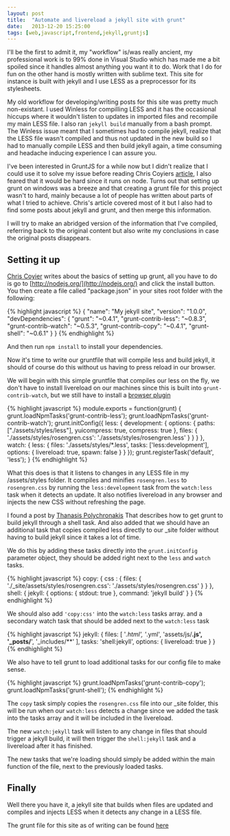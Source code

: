 ```yaml
---
layout: post
title:  "Automate and livereload a jekyll site with grunt"
date:   2013-12-20 15:25:00
tags: [web,javascript,frontend,jekyll,gruntjs]
---
```


I'll be the first to admit it, my "workflow" is/was really ancient, my professional work is to 99% done in Visual Studio which has made me a bit spoiled since it handles almost anything you want it to do.
Work that I do for fun on the other hand is mostly written with sublime text. This site for instance is built with jekyll and I use LESS as a preprocessor for its stylesheets.

My old workflow for developing/writing posts for this site was pretty much non-existant. I used Winless for compilling LESS and it has the occasional hiccups where it wouldn't listen to updates in imported files and recompile my main LESS file. I also ran ``jekyll build`` manually from a bash prompt. The Winless issue meant that I sometimes had to compile jekyll, realize that the LESS file wasn't compiled and thus not updated in the new build so I had to manually compile LESS and then build jekyll again, a time consuming and headache inducing experience I can assure you.

I've been interested in GruntJS for a while now but I didn't realize that I could use it to solve my issue before reading Chris Coyiers [article](http://24ways.org/2013/grunt-is-not-weird-and-hard/), I also feared that it would be hard since it runs on node. Turns out that setting up grunt on windows was a breeze and that creating a grunt file for this project wasn't to hard, mainly because a lot of people has written about parts of what I tried to achieve. Chris's article covered most of it but I also had to find some posts about jekyll and grunt, and then merge this information.

I will try to make an abridged version of the information that I've compiled, referring back to the original content but also write my conclusions in case the original posts disappears.

## Setting it up

[Chris Coyier](http://24ways.org/2013/grunt-is-not-weird-and-hard/) writes about the basics of setting up grunt, all you have to do is go to [http://nodejs.org/](http://nodejs.org/) and click the install button. You then create a file called "package.json" in your sites root folder with the following:

{% highlight javascript %}
{
  "name": "My jekyll site",
  "version": "1.0.0",
  "devDependencies": {
    "grunt": "~0.4.1",
    "grunt-contrib-less": "~0.8.3",
    "grunt-contrib-watch": "~0.5.3",
    "grunt-contrib-copy": "~0.4.1",
    "grunt-shell": "~0.6.1"
  }
}
{% endhighlight %}

And then run ``npm install`` to install your dependencies.

Now it's time to write our gruntfile that will compile less and build jekyll, it should of course do this without us having to press reload in our browser. 

We will begin with this simple gruntfile that compiles our less on the fly, we don't have to install livereload on our machines since this is built into ``grunt-contrib-watch``, but we still have to install a [browser plugin](http://feedback.livereload.com/knowledgebase/articles/86242-how-do-i-install-and-use-the-browser-extensions-)

{% highlight javascript %}
module.exports = function(grunt) {
  grunt.loadNpmTasks('grunt-contrib-less');
  grunt.loadNpmTasks('grunt-contrib-watch');
  grunt.initConfig({
    less: {
      development: {
        options: {
          paths: ["./assets/styles/less"],
          yuicompress: true,
          compress: true
        },
        files: {
          './assets/styles/rosengren.css': './assets/styles/rosengren.less'
        }
      }
    }
  },
  watch: {
    less: {
      files: './assets/styles/*.less',
      tasks: ['less:development'],
      options: {
        livereload: true,
        spawn: false
      }
    }
  });
  grunt.registerTask('default', 'less');
}
{% endhighlight %}

What this does is that it listens to changes in any LESS file in my /assets/styles folder. It compiles and minifies ``rosengren.less`` to ``rosengren.css`` by running the ``less:development`` task from the ``watch:less`` task when it detects an update. It also notifies livereload in any browser and injects the new CSS without refreshing the page.

I found a post by [Thanasis Polychronakis](http://thanpol.as/jekyll/jekyll-and-livereload-flow/) That describes how to get grunt to build jekyll through a shell task. And also added that we should have an additional task that copies compiled less directly to our \_site folder without having to build jekyll since it takes a lot of time. 

We do this by adding these tasks directly into the ``grunt.initConfig`` parameter object, they should be added right next to the ``less`` and ``watch`` tasks.

{% highlight javascript %}
copy: {
  css : {
    files: {
      './_site/assets/styles/rosengren.css': './assets/styles/rosengren.css'
    }
  }
},
shell: {
  jekyll: {
    options: {
      stdout: true
    },
    command: 'jekyll build'
  }
}
{% endhighlight %}

We should also add ``'copy:css'`` into the ``watch:less`` tasks array. and a secondary watch task that should be added next to the ``watch:less`` task

{% highlight javascript %}
jekyll: {
  files: [
    '*.html', '*.yml', 'assets/js/**.js',
    '_posts/**', '_includes/**'
  ],
  tasks: 'shell:jekyll',
  options: {
    livereload: true
  }
}
{% endhighlight %}

We also have to tell grunt to load additional tasks for our config file to make sense.

{% highlight javascript %}
  grunt.loadNpmTasks('grunt-contrib-copy');
  grunt.loadNpmTasks('grunt-shell');
{% endhighlight %}

The ``copy`` task simply copies the ``rosengren.css`` file into our \_site folder, this will be run when our ``watch:less`` detects a change since we added the task into the tasks array and it will be included in the livereload.

The new ``watch:jekyll`` task will listen to any change in files that should trigger a jekyll build, it will then trigger the ``shell:jekyll`` task and a livereload after it has finished.

The new tasks that we're loading should simply be added within the main function of the file, next to the previously loaded tasks.

## Finally

Well there you have it, a jekyll site that builds when files are updated and compiles and injects LESS when it detects any change in a LESS file.

The grunt file for this site as of writing can be found [here ](https://github.com/srosengren/srosengren.github.io/blob/bf3f4c50a3ccd853871fea8461128227887a933b/_site/gruntfile.js)